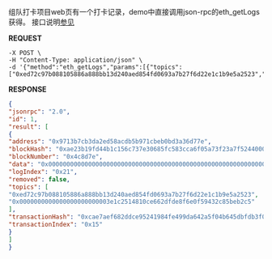 组队打卡项目web页有一个打卡记录，demo中直接调用json-rpc的eth_getLogs获得。
接口说明[参见](https://docs.infura.io/networks/arbitrum/json-rpc-methods/eth_getlogs)

**REQUEST**

```curl https://sepolia.infura.io/v3/api-key \
-X POST \
-H "Content-Type: application/json" \
-d '{"method":"eth_getLogs","params":[{"topics":["0xed72c97b088105886a888bb13d240aed854fd0693a7b27f6d22e1c1b9e5a2523","0x0000000000000000000000003e1c2514810ce662dfde8f6e0f59432c85beb2c5"],"fromBlock":"0x4c8d5b"}],"id":1,"jsonrpc":"2.0"}'
```

**RESPONSE**

```json
{
"jsonrpc": "2.0",
"id": 1,
"result": [
{
"address": "0x9713b7cb3da2ed58acdb5b971cbeb0bd3a36d77e",
"blockHash": "0xae23b19fd44b1c156c737e30685fc583cca6f05a73f23a7f5244000d8a80aef6",
"blockNumber": "0x4c8d7e",
"data": "0x0000000000000000000000000000000000000000000000000000000000000001000000000000000000000000000000000000000000000000000000006596094c0000000000000000000000000000000000000000000000000000000000000006",
"logIndex": "0x21",
"removed": false,
"topics": [
"0xed72c97b088105886a888bb13d240aed854fd0693a7b27f6d22e1c1b9e5a2523",
"0x0000000000000000000000003e1c2514810ce662dfde8f6e0f59432c85beb2c5"
],
"transactionHash": "0xcae7aef682ddce95241984fe499da642a5f04b645dbfdb3f080f3fab6319f518",
"transactionIndex": "0x15"
}
]
}